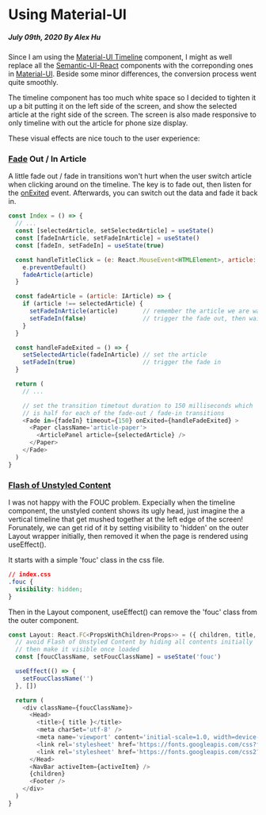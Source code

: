 # Using Material-UI

##### July 09th, 2020 By Alex Hu

Since I am using the [Material-UI Timeline](https://material-ui.com/components/timeline/) component,
I might as well replace all the [Semantic-UI-React](https://react.semantic-ui.com/) components with
the correponding ones in [Material-UI](https://material-ui.com/). Beside some minor differences,
the conversion process went quite smoothly.

The timeline component has too much white space so I decided to tighten it up a bit putting it on
the left side of the screen, and show the selected article at the right side of the screen.
The screen is also made responsive to only timeline with out the article for phone size display.

These visual effects are nice touch to the user experience:

### [Fade](https://material-ui.com/api/fade/) Out / In Article

A little fade out / fade in transitions won't hurt when the user switch article when clicking around on the timeline.
The key is to fade out, then listen for the [onExited](http://reactcommunity.org/react-transition-group/transition) event.
Afterwards, you can switch out the data and fade it back in.
```js
const Index = () => {
  // ...
  const [selectedArticle, setSelectedArticle] = useState()
  const [fadeInArticle, setFadeInArticle] = useState()
  const [fadeIn, setFadeIn] = useState(true)

  const handleTitleClick = (e: React.MouseEvent<HTMLElement>, article: IArticle) => {
    e.preventDefault()
    fadeArticle(article)
  }

  const fadeArticle = (article: IArticle) => {
    if (article !== selectedArticle) {
      setFadeInArticle(article)       // remember the article we are waiting to be faded in
      setFadeIn(false)                // trigger the fade out, then wait for onExited
    }
  }

  const handleFadeExited = () => {
    setSelectedArticle(fadeInArticle) // set the article
    setFadeIn(true)                   // trigger the fade in
  }

  return (
    // ...

    // set the transition timetout duration to 150 milliseconds which
    // is half for each of the fade-out / fade-in transitions
    <Fade in={fadeIn} timeout={150} onExited={handleFadeExited} >
      <Paper className='article-paper'>
        <ArticlePanel article={selectedArticle} />
      </Paper>
    </Fade>
  )
}
```

### [Flash of Unstyled Content](https://www.techrepublic.com/blog/web-designer/how-to-prevent-flash-of-unstyled-content-on-your-websites/)

I was not happy with the FOUC problem. Expecially when the timeline component, the unstyled content
shows its ugly head, just imagine the a vertical timeline that get mushed together at the left edge
of the screen! Forunately, we can get rid of it by setting visibility to 'hidden' on the outer Layout
wrapper initially, then removed it when the page is rendered using useEffect().

It starts with a simple 'fouc' class in the css file.
```css
// index.css
.fouc {
  visibility: hidden;
}
```
Then in the Layout component, useEffect() can remove the 'fouc' class from the outer component.
```js
const Layout: React.FC<PropsWithChildren<Props>> = ({ children, title, activeItem }) => {
  // avoid Flash of Unstyled Content by hiding all contents initially
  // then make it visible once loaded
  const [foucClassName, setFoucClassName] = useState('fouc')

  useEffect(() => {
    setFoucClassName('')
  }, [])

  return (
    <div className={foucClassName}>
      <Head>
        <title>{ title }</title>
        <meta charSet='utf-8' />
        <meta name='viewport' content='initial-scale=1.0, width=device-width' />
        <link rel='stylesheet' href='https://fonts.googleapis.com/css?family=Roboto:300,400,500,700&display=swap' />
        <link rel='stylesheet' href='https://fonts.googleapis.com/css2?family=Roboto+Condensed:wght@300;400&display=swap' />
      </Head>
      <NavBar activeItem={activeItem} />
      {children}
      <Footer />
    </div>
  )
}
```
